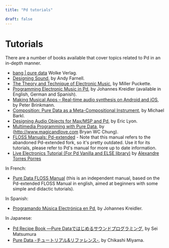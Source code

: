 ```yaml
---
title: "Pd tutorials"

draft: false
---
```


# Tutorials

There are a number of books available that cover topics related to Pd in an in-depth manner.

- [bang | pure data](http://puredata.info/groups/pd-graz/label/book) Wolke Verlag.
- [Designing Sound](https://mitpress.mit.edu/books/designing-sound), by Andy Farnell.
- [The Theory and Technique of Electronic Music](http://msp.ucsd.edu/techniques.htm), by Miller Puckette.
- [Programming Electronic Music in Pd](http://www.pd-tutorial.com/), by Johannes Kreidler (available in English, German and Spanish).
- [Making Musical Apps – Real-time audio synthesis on Android and iOS](http://shop.oreilly.com/product/0636920022503.do), by Peter Brinkmann.
- [Composition: Pure Data as a Meta-Compositional Instrument](https://www.lap-publishing.com/catalog/details/store/gb/book/978-3-8383-1647-5/composition?search=pure%20data), by Michael Barkl.
- [Designing Audio Objects for Max/MSP and Pd](http://www.amazon.com/Designing-Audio-Objects-Max-MSP/dp/B009LLXIVC), by Eric Lyon.
- [Multimedia Programming with Pure Data](http://www.packtpub.com/multimedia-programming-with-pure-data/book), by (http://www.magicandlove.com Bryan WC Chung).
- [FLOSS Manuals: Pd-extended](http://write.flossmanuals.net/pure-data/) - Note that this manual refers to the abandoned Pd-extended fork, so it's pretty outdated. Use it for its tutorials, please refer to Pd's manual for more up to date information.
- [Live Electronics Tutorial (For Pd Vanilla and ELSE library)](https://github.com/porres/Live-Electronics-Tutorial)  by [Alexandre Torres Porres](http://sites.google.com/site/porres/pd) 

In French:
- [Pure Data FLOSS Manual](https://fr.flossmanuals.net/puredata/) (this is an independent manual, based on the Pd-extended FLOSS Manual in english, aimed at beginners with some simple and didactic tutorials).

In Spanish:
- [Programando Música Electrónica en Pd](http://lucarda.com.ar/pd-tutorial/), by Johannes Kreidler.

In Japanese:
- [Pd Recipe Book ―Pure Dataではじめるサウンドプログラミング](http://www.bnn.co.jp/books/title_index/web/pd_recipe_book_pure_data.html#more ), by Sei Matsumura
- [Pure Data -チュートリアル&リファレンス-](http://www.wgn.co.jp/store/dat/3244/ ), by Chikashi Miyama.


